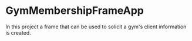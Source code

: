 # GymMembershipFrameApp
In this project a frame that can be used to solicit a gym's client information is created.
